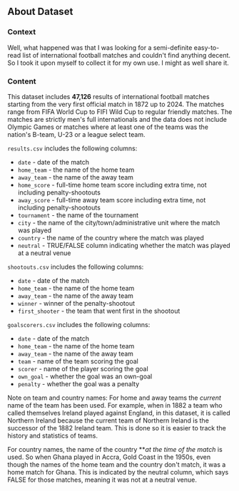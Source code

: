 ## About Dataset

### Context

Well, what happened was that I was looking for a semi-definite easy-to-read list of international football matches and couldn't find anything decent. So I took it upon myself to collect it for my own use. I might as well share it.

### Content

This dataset includes **47,126** results of international football matches starting from the very first official match in 1872 up to 2024. The matches range from FIFA World Cup to FIFI Wild Cup to regular friendly matches. The matches are strictly men's full internationals and the data does not include Olympic Games or matches where at least one of the teams was the nation's B-team, U-23 or a league select team.

`results.csv` includes the following columns:

* `date` - date of the match
* `home_team` - the name of the home team
* `away_team` - the name of the away team
* `home_score` - full-time home team score including extra time, not including penalty-shootouts
* `away_score` - full-time away team score including extra time, not including penalty-shootouts
* `tournament` - the name of the tournament
* `city` - the name of the city/town/administrative unit where the match was played
* `country` - the name of the country where the match was played
* `neutral` - TRUE/FALSE column indicating whether the match was played at a neutral venue

`shootouts.csv` includes the following columns:

* `date` - date of the match
* `home_team` - the name of the home team
* `away_team` - the name of the away team
* `winner` - winner of the penalty-shootout
* `first_shooter` - the team that went first in the shootout

`goalscorers.csv` includes the following columns:

* `date` - date of the match
* `home_team` - the name of the home team
* `away_team` - the name of the away team
* `team` - name of the team scoring the goal
* `scorer` - name of the player scoring the goal
* `own_goal` - whether the goal was an own-goal
* `penalty` - whether the goal was a penalty

Note on team and country names: For home and away teams the *current* name of the team has been used. For example, when in 1882 a team who called themselves Ireland played against England, in this dataset, it is called Northern Ireland because the current team of Northern Ireland is the successor of the 1882 Ireland team. This is done so it is easier to track the history and statistics of teams.

For country names, the name of the country ***at the time of the match* is used. So when Ghana played in Accra, Gold Coast in the 1950s, even though the names of the home team and the country don't match, it was a home match for Ghana. This is indicated by the neutral column, which says FALSE for those matches, meaning it was not at a neutral venue.
